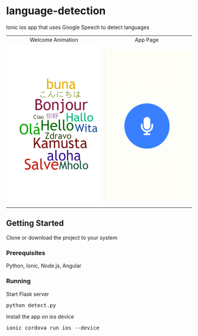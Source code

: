 # language-detection
Ionic ios app that uses Google Speech to detect languages

<table>
<thead></thead>
<tbody>
<tr align="center">
<td>Welcome Animation</td><td> App Page </td>
</tr>
<tr>
<td><img src="project/src/assets/lang_det.png" /></td><td><img src="project/src/assets/lan_det_welcome.png" /></td>
</tr>

</tbody>
</table>

## Getting Started
Clone or download the project to your system

### Prerequisites
Python, Ionic, Node.js, Angular

### Running
<p>Start Flask server</p>
<pre>python detect.py</pre>

<p>Install the app on ios device</p>
<pre>ionic cordova run ios --device</pre>
